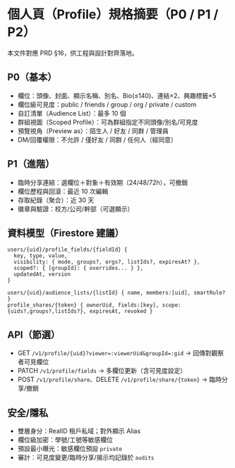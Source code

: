 # 個人頁（Profile）規格摘要（P0 / P1 / P2）

本文件對應 PRD §16，供工程與設計對齊落地。

## P0（基本）

- 欄位：頭像、封面、顯示名稱、別名、Bio(≤140)、連結×2、興趣標籤×5
- 欄位級可見度：public / friends / group / org / private / custom
- 自訂清單（Audience List）：最多 10 個
- 群組視圖（Scoped Profile）：可為群組指定不同頭像/別名/可見度
- 預覽視角（Preview as）：陌生人 / 好友 / 同群 / 管理員
- DM/回覆權限：不允許 / 僅好友 / 同群 / 任何人（經同意）

## P1（進階）

- 臨時分享連結：選欄位＋對象＋有效期（24/48/72h），可撤銷
- 欄位歷程與回滾：最近 10 次編輯
- 存取紀錄（聚合）：近 30 天
- 徽章與驗證：校方/公司/幹部（可選顯示）

## 資料模型（Firestore 建議）

```
users/{uid}/profile_fields/{fieldId} {
  key, type, value,
  visibility: { mode, groups?, orgs?, listIds?, expiresAt? },
  scoped?: { [groupId]: { overrides... } },
  updatedAt, version
}

users/{uid}/audience_lists/{listId} { name, members:[uid], smartRule? }
profile_shares/{token} { ownerUid, fields:[key], scope:{uids?,groups?,listIds?}, expiresAt, revoked }
```

## API（節選）

- GET `/v1/profile/{uid}?viewer=:viewerUid&groupId=:gid` → 回傳對觀察者可見欄位
- PATCH `/v1/profile/fields` → 多欄位更新（含可見度設定）
- POST `/v1/profile/share`、DELETE `/v1/profile/share/{token}` → 臨時分享/撤銷

## 安全/隱私

- 雙層身分：RealID 租戶私域；對外顯示 Alias
- 欄位級加密：學號/工號等敏感欄位
- 預設最小曝光：敏感欄位預設 `private`
- 審計：可見度變更/臨時分享/揭示均記錄於 `audits`


